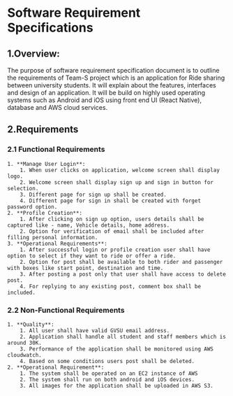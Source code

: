 # Software Requirement Specifications
## 1.Overview:
The purpose of software requirement specification document is to outline the requirements of Team-S project which is an application for Ride sharing between university students. It will explain about the features, interfaces and design of an application. It will be build on highly used operating systems such as Android and iOS using front end UI (React Native), database and AWS cloud services.


## 2.Requirements
### 2.1 Functional Requirements
    1. **Manage User Login**:
        1. When user clicks on application, welcome screen shall display logo.
        2. Welcome screen shall display sign up and sign in button for selection. 
        3. Different page for sign up shall be created.
        4. Different page for sign in shall be created with forget password option.
    2. **Profile Creation**:
        1. After clicking on sign up option, users details shall be captured like - name, Vehicle details, home address.
        2. Option for verification of email shall be included after filling personal information. 
    3. **Operational Requirements**:
        1. After successful login or profile creation user shall have option to select if they want to ride or offer a ride.
        2. Option for post shall be available to both rider and passenger with boxes like start point, destination and time.
        3. After posting a post only that user shall have access to delete post.
        4. For replying to any existing post, comment box shall be included.
    

### 2.2 Non-Functional Requirements
    1. **Quality**:
        1. All user shall have valid GVSU email address.
        2. Application shall handle all student and staff members which is around 30K.
        3. Performance of the application shall be monitored using AWS cloudwatch.
        4. Based on some conditions users post shall be deleted.
    2. **Operational Requirement**:
        1. The system shall be operated on an EC2 instance of AWS
        2. The system shall run on both android and iOS devices.
        3. All images for the application shall be uploaded in AWS S3.
    
